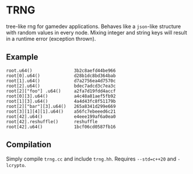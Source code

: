 # TRNG
tree-like rng for gamedev applications. Behaves like a `json`-like structure
with random values in every node. Mixing integer and string keys will result in
a runtime error (exception thrown).


## Example
```
root.u64()                3b2c8aefd44be966
root[0].u64()             d28b1dc8bd364bab
root[1].u64()             d7a2756ea4d7570c
root[2].u64()             bdec7adcd3c7ea3c
root[2]["foo"] .u64()     a2fa7d19fdd4accf
root[0][3].u64()          a4c48a81aef5fb92
root[1][3].u64()          4a4d43fc8f51179b
root[2]["bar"][3].u64()   265a8341d299e669
root[3][1][4][1].u64()    a56fc7ebeeed6c21
root[42].u64()            e4eee199af6a0ea0
root[42].reshuffle()      reshuffle
root[42].u64()            1bcf06cd0587fb16
```

## Compilation
Simply compile `trng.cc` and include `trng.hh`. Requires `--std=c++20` and `-lcrypto`.
